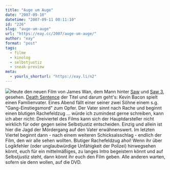 ```yaml
---
title: "Auge um Auge"
date: "2007-09-10"
datetime: "2007-09-11 00:11:10"
id: "226"
slug: "auge-um-auge"
url: "https://eay.cc/2007/auge-um-auge/"
author: "eay"
format: "post"
tags:
  - filme
  - kinolog
  - selbstjustiz
  - sneak-preview
meta:
  - yourls_shorturl: "https://eay.li/n2"
---
```


![](/uploads/2007/deathsentence.jpg)Heute den neuen Film von James Wan, dem Mann hinter [Saw](http://eay.cc/blog/2006/04/neulich_aus_der.shtml) und [Saw 3](http://eay.cc/blog/2007/02/keinen_uberlebe.shtml), gesehen. [Death Sentence](http://www.imdb.com/title/tt0804461/) der Titel und darum geht's: Kevin Bacon spielt einen Familienvater. Eines Abend fällt einer seiner zwei Söhne einem s.g. "Gang-Einstiegsmord" zum Opfer. Der Vater sinnt nach Rache und **<Mini-Spoiler>** beginnt einen blutigen Rachefeldzug ... würde ich zumindest gerne schreiben, kann ich aber nicht: Dreiviertel des Films kann sich der Hauptdarsteller nicht wirklich für oder gegen seine Selbstjustiz entscheiden. Einzig und allein ist hier die Jagd der Mördergang auf den Vater erwähnenswert. Im letzten Viertel beginnt dann - nach einem weiteren Schicksalsschlag - endlich der Film, den wir alle sehen wollten. Blutiger Rachefeldzug ahoi!**</Mini-Spoiler>** Wenn ihr über Logikfehler (oder unglaubwürdige Unfähigkeit der Polizei) hinwegsehen könnt, euch für ein mittelmäßiges, zu langes Intro begeistern könnt und auf Selbstjustiz steht, dann könnt ihr euch den Film geben. Alle anderen warten, sofern sie denn wollen, auf die DVD.
